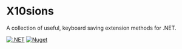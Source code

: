 # X10sions

A collection of useful, keyboard saving extension methods for .NET.

[![.NET](https://github.com/daniel-chenery/X10sions/actions/workflows/dotnet.yml/badge.svg)](https://github.com/daniel-chenery/X10sions/actions/workflows/dotnet.yml)
[![Nuget](https://img.shields.io/nuget/v/X10sions)](https://www.nuget.org/packages/X10sions/)